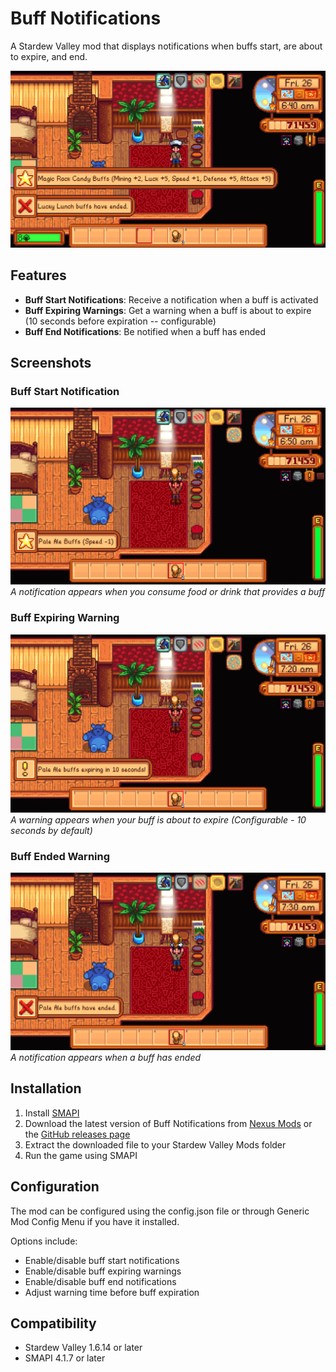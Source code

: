 # Buff Notifications

A Stardew Valley mod that displays notifications when buffs start, are about to expire, and end.

![Buff Notifications Overview](docs/images/Buffs_Replaced.png)

## Features

- **Buff Start Notifications**: Receive a notification when a buff is activated
- **Buff Expiring Warnings**: Get a warning when a buff is about to expire (10 seconds before expiration -- configurable)
- **Buff End Notifications**: Be notified when a buff has ended

## Screenshots

### Buff Start Notification
![Buff Start Notification](docs/images/Buffs_Starting.png)
*A notification appears when you consume food or drink that provides a buff*

### Buff Expiring Warning
![Buff Expiring Warning](docs/images/Buffs_Ending_Warning.png)
*A warning appears when your buff is about to expire (Configurable - 10 seconds by default)*

### Buff Ended Warning
![Buff Ended Notification](docs/images/Buffs_Ended.png)
*A notification appears when a buff has ended*

## Installation

1. Install [SMAPI](https://smapi.io/)
2. Download the latest version of Buff Notifications from [Nexus Mods](https://www.nexusmods.com/) or the [GitHub releases page](https://github.com/24v/BuffNotifications/releases)
3. Extract the downloaded file to your Stardew Valley Mods folder
4. Run the game using SMAPI

## Configuration

The mod can be configured using the config.json file or through Generic Mod Config Menu if you have it installed.

Options include:
- Enable/disable buff start notifications
- Enable/disable buff expiring warnings
- Enable/disable buff end notifications
- Adjust warning time before buff expiration

## Compatibility

- Stardew Valley 1.6.14 or later
- SMAPI 4.1.7 or later
